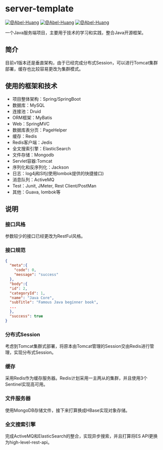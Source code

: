 # server-template
[![@Abel-Huang](https://img.shields.io/sonar/http/sonar.petalslink.com/org.ow2.petals%3Apetals-se-ase/coverage.svg)](https://github.com/Abel-Huang/micro-server)
[![@Abel-Huang](https://img.shields.io/packagist/l/doctrine/orm.svg)](https://github.com/Abel-Huang/micro-server)
[![@Abel-Huang](https://img.shields.io/uptimerobot/status/m778918918-3e92c097147760ee39d02d36.svg)](https://github.com/Abel-Huang/micro-server)

一个Java服务端项目，主要用于技术的学习和实践，整合Java开源框架。 
## 简介
目前v1版本还是垂直架构，由于已经完成分布式Session，可以进行Tomcat集群部署，缓存也比较容易更改为集群模式。
## 使用的框架和技术
* 项目整体架构：Spring/SpringBoot
* 数据库：MySQL
* 连接池：Druid
* ORM框架：MyBatis
* Web：SpringMVC
* 数据库表分页：PageHelper
* 缓存：Redis
* Redis客户端：Jedis
* 全文搜索引擎：ElasticSearch
* 文件存储：Mongodb
* Servlet容器:Tomcat
* 序列化和反序列化：Jackson
* 日志：log4j和Slfj(使用lombok提供的快捷接口)
* 消息队列：ActiveMQ
* Test：Junit, JMeter, Rest Client/PostMan
* 其他：Guava, lombok等


## 说明
### 接口风格
参数较少的接口已经更改为RestFul风格。

### 接口规范
```json
{
  "meta":{
    "code": 0,
    "message": "success"
  },
  "body":{
  "id": 2,
  "categoryId": 1,
  "name": "Java Core",
  "subTitle": "Famous Java beginner book",
  ...
  },
  "success": true
}  
```

### 分布式Session
考虑到Tomcat集群式部署，将原本由Tomcat管理的Session交由Redis进行管理，实现分布式Session。

### 缓存
采用Redis作为缓存服务器。Redis计划采用一主两从的集群，并且使用3个Sentinel实现高可用。

### 文件服务器
使用MongoDB存储文件，接下来打算换成HBase实现对象存储。

### 全文搜索引擎
完成ActiveMQ和ElasticSearch的整合，实现异步搜索，并且打算将ES API更换为high-level-rest-api。 